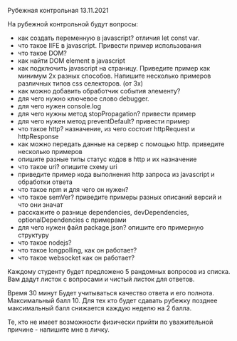 Рубежная контрольная 13.11.2021

На рубежной контрольной будут вопросы:

* как создать переменную в javascript?
отличия let const var.
* что такое IIFE в javascript. Привести пример использования
* что такое DOM?
* как найти DOM element в javascript
* как подключить javascript на страницу. Приведите пример как минимум 2х разных способов.
Напишите несколько примеров различных типов css селекторов. (от 3х)
* как можно добавить обработчик события элементу?
* для чего нужно ключевое слово debugger.
* для чего нужен console.log
* для чего нужны метод stopPropagation? привести пример
* для чего нужен метод preventDefault? привести пример
* что такое http? назначение, из чего состоит httpRequest и httpResponse
* как можно передать данные на сервер с помощью http. приведите несколько примеров
* опишите разные типы статус кодов в http и их назначение
* что такое uri? опишите схему uri
* приведите пример кода выполнения http запроса из javascript и обработки ответа
* что такое npm и для чего он нужен?
* что такое semVer? приведите примеры разных описаний версий и что они значат
* расскажите о разнице dependencies, devDependencies, optionalDependencies с примерами
* для чего нужен файл package.json? опишите его примерную структуру
* что такое nodejs?
* что такое longpolling, как он работает?
* что такое websocket как он работает?

Каждому студенту будет предложено 5 рандомных вопросов из списка. Вам дадут листок с вопросами и чистый листок для ответов.

Время 30 минут
Будет учитываться качество ответа и его полнота.
Максимальный балл 10.
Для тех кто будет сдавать рубежку позднее максимальный балл снижается каждую неделю на 2 балла.

Те, кто не имеет возможности физически прийти по уважительной причине - напишите мне в личку.
